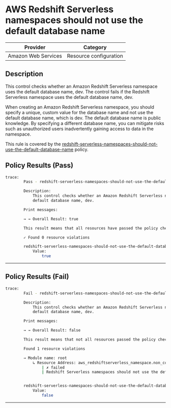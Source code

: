 # AWS Redshift Serverless namespaces should not use the default database name

| Provider            | Category               |
| ------------------- | ---------------------- |
| Amazon Web Services | Resource configuration |

## Description

This control checks whether an Amazon Redshift Serverless namespace uses the default database name, dev. The control fails if the Redshift Serverless namespace uses the default database name, dev.

When creating an Amazon Redshift Serverless namespace, you should specify a unique, custom value for the database name and not use the default database name, which is dev. The default database name is public knowledge. By specifying a different database name, you can mitigate risks such as unauthorized users inadvertently gaining access to data in the namespace.

This rule is covered by the [redshift-serverless-namespaces-should-not-use-the-default-database-name](https://github.com/hashicorp/policy-library-NIST-Policy-Set-for-AWS-Terraform/blob/main/policies/redshiftserverless/redshift-serverless-namespaces-should-not-use-the-default-database-name.sentinel) policy.

## Policy Results (Pass)

```bash
trace:
        Pass - redshift-serverless-namespaces-should-not-use-the-default-database-name.sentinel

        Description:
            This control checks whether an Amazon Redshift Serverless namespace uses the
            default database name, dev.

        Print messages:

        → → Overall Result: true

        This result means that all resources have passed the policy check for the policy redshift-serverless-namespaces-should-not-use-the-default-database-name.

        ✓ Found 0 resource violations

        redshift-serverless-namespaces-should-not-use-the-default-database-name.sentinel:45:1 - Rule "main"
            Value:
                true
```

---

## Policy Results (Fail)

```bash
trace:
        Fail - redshift-serverless-namespaces-should-not-use-the-default-database-name.sentinel

        Description:
            This control checks whether an Amazon Redshift Serverless namespace uses the
            default database name, dev.

        Print messages:

        → → Overall Result: false

        This result means that not all resources passed the policy check and the protected behavior is not allowed for the policy redshift-serverless-namespaces-should-not-use-the-default-database-name.

        Found 1 resource violations

        → Module name: root
            ↳ Resource Address: aws_redshiftserverless_namespace.non_compliant_namespace
                | ✗ failed
                | Redshift Serverless namespaces should not use the default database name 'dev'. Refer to https://docs.aws.amazon.com/securityhub/latest/userguide/redshiftserverless-controls.html#redshiftserverless-7 for more details.


        redshift-serverless-namespaces-should-not-use-the-default-database-name.sentinel:45:1 - Rule "main"
            Value:
                false
```

---
